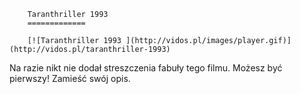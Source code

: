 
        Taranthriller 1993 
        =============
        
        [![Taranthriller 1993 ](http://vidos.pl/images/player.gif)](http://vidos.pl/taranthriller-1993)
        
        
 Na razie nikt nie dodał streszczenia fabuły tego filmu. Możesz być pierwszy! Zamieść swój opis.
    